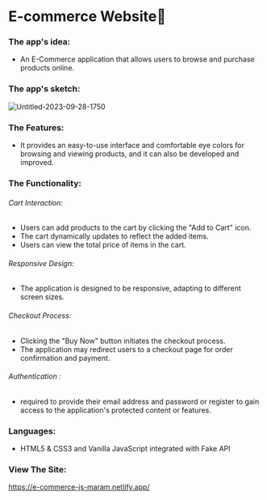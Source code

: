 # E-commerce Website🛒


### The app's idea: 
- An E-Commerce application that allows users to browse and purchase products online.<be>


### The app's sketch: 
 ![Untitled-2023-09-28-1750](https://github.com/Maramhamed/E-commecr/assets/78036366/39b6ba7f-3205-4902-bfc9-d4d4b5051a77)


### The Features: 
-  It provides an easy-to-use interface and comfortable eye colors for browsing and viewing products, and it can also be developed and improved.


### The Functionality: 
###### Cart Interaction:
* Users can add products to the cart by clicking the "Add to Cart" icon.
* The cart dynamically updates to reflect the added items.
* Users can view the total price of items in the cart.
  
###### Responsive Design:
* The application is designed to be responsive, adapting to different screen sizes.
 
###### Checkout Process:
* Clicking the "Buy Now" button initiates the checkout process.
* The application may redirect users to a checkout page for order confirmation and payment.

###### Authentication :
* required to provide their email address and password or register to gain access to the application's protected content or features.



### Languages: 
- HTML5 & CSS3 and Vanilla JavaScript integrated with Fake API

### View The Site: 
 https://e-commerce-js-maram.netlify.app/
